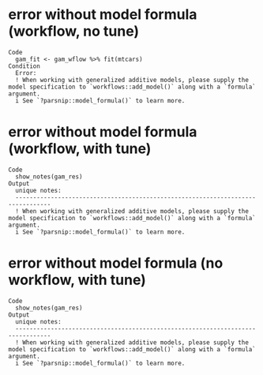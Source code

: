 # error without model formula (workflow, no tune)

    Code
      gam_fit <- gam_wflow %>% fit(mtcars)
    Condition
      Error:
      ! When working with generalized additive models, please supply the model specification to `workflows::add_model()` along with a `formula` argument.
      i See `?parsnip::model_formula()` to learn more.

# error without model formula (workflow, with tune)

    Code
      show_notes(gam_res)
    Output
      unique notes:
      --------------------------------------------------------------------------------
      ! When working with generalized additive models, please supply the model specification to `workflows::add_model()` along with a `formula` argument.
      i See `?parsnip::model_formula()` to learn more.

# error without model formula (no workflow, with tune)

    Code
      show_notes(gam_res)
    Output
      unique notes:
      --------------------------------------------------------------------------------
      ! When working with generalized additive models, please supply the model specification to `workflows::add_model()` along with a `formula` argument.
      i See `?parsnip::model_formula()` to learn more.

